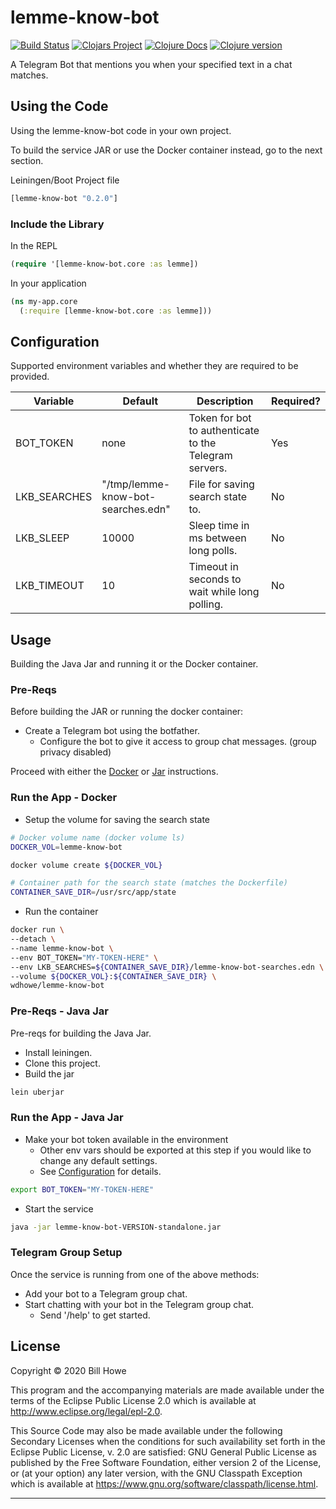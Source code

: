 # lemme-know-bot

[![Build Status][gh-actions-badge]][gh-actions] [![Clojars Project][clojars-badge]][clojars] [![Clojure Docs][cljdoc-badge]][cljdoc-link] [![Clojure version][clojure-v]](project.clj)

A Telegram Bot that mentions you when your specified text in a chat matches.

## Using the Code

Using the lemme-know-bot code in your own project.

To build the service JAR or use the Docker container instead, go to the next section.

Leiningen/Boot Project file

```clojure
[lemme-know-bot "0.2.0"]
```

### Include the Library

In the REPL

```clojure
(require '[lemme-know-bot.core :as lemme])
```

In your application

```clojure
(ns my-app.core
  (:require [lemme-know-bot.core :as lemme]))
```

## Configuration

Supported environment variables and whether they are required to be provided.

| Variable     | Default                            | Description                                            | Required? |
| ------------ | ---------------------------------- | ------------------------------------------------------ | --------- |
| BOT_TOKEN    | none                               | Token for bot to authenticate to the Telegram servers. | Yes       |
| LKB_SEARCHES | "/tmp/lemme-know-bot-searches.edn" | File for saving search state to.                       | No        |
| LKB_SLEEP    | 10000                              | Sleep time in ms between long polls.                   | No        |
| LKB_TIMEOUT  | 10                                 | Timeout in seconds to wait while long polling.         | No        |

## Usage

Building the Java Jar and running it or the Docker container.

### Pre-Reqs

Before building the JAR or running the docker container:

- Create a Telegram bot using the botfather.
  - Configure the bot to give it access to group chat messages. (group privacy disabled)

Proceed with either the [Docker](#run-the-app---docker) or [Jar](#run-the-app---java-jar) instructions.

### Run the App - Docker

- Setup the volume for saving the search state

```bash
# Docker volume name (docker volume ls)
DOCKER_VOL=lemme-know-bot

docker volume create ${DOCKER_VOL}

# Container path for the search state (matches the Dockerfile)
CONTAINER_SAVE_DIR=/usr/src/app/state
```

- Run the container

```bash
docker run \
--detach \
--name lemme-know-bot \
--env BOT_TOKEN="MY-TOKEN-HERE" \
--env LKB_SEARCHES=${CONTAINER_SAVE_DIR}/lemme-know-bot-searches.edn \
--volume ${DOCKER_VOL}:${CONTAINER_SAVE_DIR} \
wdhowe/lemme-know-bot
```

### Pre-Reqs - Java Jar

Pre-reqs for building the Java Jar.

- Install leiningen.
- Clone this project.
- Build the jar

```bash
lein uberjar
```

### Run the App - Java Jar

- Make your bot token available in the environment
  - Other env vars should be exported at this step if you would like to change any default settings.
  - See [Configuration](#configuration) for details.

```bash
export BOT_TOKEN="MY-TOKEN-HERE"
```

- Start the service

```bash
java -jar lemme-know-bot-VERSION-standalone.jar
```

### Telegram Group Setup

Once the service is running from one of the above methods:

- Add your bot to a Telegram group chat.
- Start chatting with your bot in the Telegram group chat.
  - Send '/help' to get started.

## License

Copyright © 2020 Bill Howe

This program and the accompanying materials are made available under the
terms of the Eclipse Public License 2.0 which is available at
<http://www.eclipse.org/legal/epl-2.0>.

This Source Code may also be made available under the following Secondary
Licenses when the conditions for such availability set forth in the Eclipse
Public License, v. 2.0 are satisfied: GNU General Public License as published by
the Free Software Foundation, either version 2 of the License, or (at your
option) any later version, with the GNU Classpath Exception which is available
at <https://www.gnu.org/software/classpath/license.html>.

----

<!-- Named page links below: /-->

[gh-actions-badge]: https://github.com/wdhowe/lemme-know-bot/workflows/ci%2Fcd/badge.svg
[gh-actions]: https://github.com/wdhowe/lemme-know-bot/actions
[cljdoc-badge]: https://cljdoc.org/badge/lemme-know-bot/lemme-know-bot
[cljdoc-link]: https://cljdoc.org/d/lemme-know-bot/lemme-know-bot/CURRENT
[clojure-v]: https://img.shields.io/badge/clojure-1.10.0-blue.svg
[clojars]: https://clojars.org/lemme-know-bot
[clojars-badge]: https://img.shields.io/clojars/v/lemme-know-bot.svg
